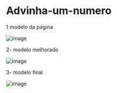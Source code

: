 
# Advinha-um-numero


1 modelo da  página 

![image](https://user-images.githubusercontent.com/72118415/121478634-9e6f2800-c99f-11eb-99a5-6b8a04d8c57e.png)


2- modelo melhorado 

![image](https://user-images.githubusercontent.com/72118415/121478831-ce1e3000-c99f-11eb-8b1d-111de18e59a4.png)


3- modelo final

![image](https://user-images.githubusercontent.com/72118415/121478918-e4c48700-c99f-11eb-9c64-545dfa776a63.png)

